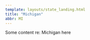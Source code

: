 ```yaml
---
template: layouts/state_landing.html
title: "Michigan"
abbr: MI
---
```


Some content re: Michigan here

